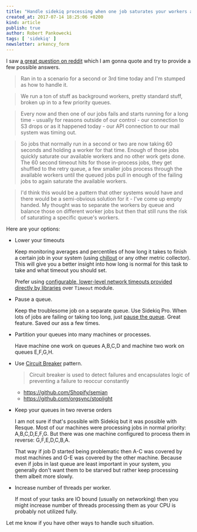 ```yaml
---
title: "Handle sidekiq processing when one job saturates your workers and the rest queue up"
created_at: 2017-07-14 18:25:06 +0200
kind: article
publish: true
author: Robert Pankowecki
tags: [ 'sidekiq' ]
newsletter: arkency_form
---
```


I saw [a great question on reddit](https://www.reddit.com/r/rails/comments/6mp1fi/help_how_to_handle_sidekiq_processing_when_one/) which I am gonna quote and try to provide a few possible answers.


> Ran in to a scenario for a second or 3rd time today and I'm stumped as how to handle it.

> We run a ton of stuff as background workers, pretty standard stuff, broken up in to a few priority queues.

> Every now and then one of our jobs fails and starts running for a long time - usually for reasons outside of our control - our connection to S3 drops or as it happened today - our API connection to our mail system was timing out.

> So jobs that normally run in a second or two are now taking 60 seconds and holding a worker for that time. Enough of those jobs quickly saturate our available workers and no other work gets done. The 60 second timeout hits for those in-process jobs, they get shuffled to the retry queue, a few smaller jobs process through the available workers until the queued jobs pull in enough of the failing jobs to again saturate the available workers.

> I'd think this would be a pattern that other systems would have and there would be a semi-obvious solution for it - I've come up empty handed. My thought was to separate the workers by queue and balance those on different worker jobs but then that still runs the risk of saturating a specific queue's workers.

<!-- more -->

Here are your options:

* Lower your timeouts

    Keep monitoring averages and percentiles of how long it takes to finish a certain job in your system (using [chillout](http://chillout.io) or any other metric collector). This will give you a better insight into how long is normal for this task to take and what timeout you should set.

    Prefer using [configurable, lower-level network timeouts provided directly by libraries](http://www.mikeperham.com/2015/05/08/timeout-rubys-most-dangerous-api/) over `Timeout` module.

* Pause a queue.

    Keep the troublesome job on a separate queue. Use Sidekiq Pro. When lots of jobs are failing or taking too long, just [pause the queue](https://github.com/mperham/sidekiq/wiki/Pro-API#pausing-queues). Great feature. Saved our ass a few times.

* Partition your queues into many machines or processes.

    Have machine one work on queues A,B,C,D and machine two work on queues E,F,G,H.

* Use [Circuit Breaker](https://en.wikipedia.org/wiki/Circuit_breaker_design_pattern) pattern.

    > Circuit breaker is used to detect failures and encapsulates logic of preventing a failure to reoccur constantly

    * https://github.com/Shopify/semian
    * https://github.com/orgsync/stoplight

* Keep your queues in two reverse orders

    I am not sure if that's possible with Sidekiq but it was possible with Resque. Most of our machines were processing jobs in normal priority: A,B,C,D,E,F,G. But there was one machine configured to process them in reverse: G,F,E,D,C,B,A.

    That way if job D started being problematic then A-C was covered by most machines and G-E was covered by the other machine. Because even if jobs in last queue are least important in your system, you generally don't want them to be starved but rather keep processing them albeit more slowly.

* Increase number of threads per worker.

    If most of your tasks are IO bound (usually on networking) then you might increase number of threads processing them as your CPU is probably not utilized fully.

Let me know if you have other ways to handle such situation.
